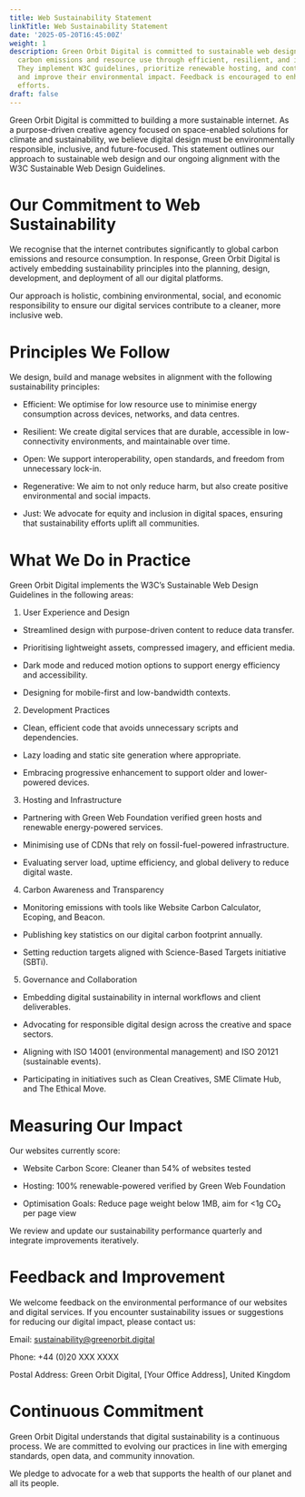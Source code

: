```yaml
---
title: Web Sustainability Statement
linkTitle: Web Sustainability Statement
date: '2025-05-20T16:45:00Z'
weight: 1
description: Green Orbit Digital is committed to sustainable web design, minimizing
  carbon emissions and resource use through efficient, resilient, and inclusive practices.
  They implement W3C guidelines, prioritize renewable hosting, and continuously measure
  and improve their environmental impact. Feedback is encouraged to enhance sustainability
  efforts.
draft: false
---
```



Green Orbit Digital is committed to building a more sustainable internet. As a purpose-driven creative agency focused on space-enabled solutions for climate and sustainability, we believe digital design must be environmentally responsible, inclusive, and future-focused. This statement outlines our approach to sustainable web design and our ongoing alignment with the W3C Sustainable Web Design Guidelines.

# Our Commitment to Web Sustainability

We recognise that the internet contributes significantly to global carbon emissions and resource consumption. In response, Green Orbit Digital is actively embedding sustainability principles into the planning, design, development, and deployment of all our digital platforms.

Our approach is holistic, combining environmental, social, and economic responsibility to ensure our digital services contribute to a cleaner, more inclusive web.

# Principles We Follow

We design, build and manage websites in alignment with the following sustainability principles:

- Efficient: We optimise for low resource use to minimise energy consumption across devices, networks, and data centres.

- Resilient: We create digital services that are durable, accessible in low-connectivity environments, and maintainable over time.

- Open: We support interoperability, open standards, and freedom from unnecessary lock-in.

- Regenerative: We aim to not only reduce harm, but also create positive environmental and social impacts.

- Just: We advocate for equity and inclusion in digital spaces, ensuring that sustainability efforts uplift all communities.

# What We Do in Practice

Green Orbit Digital implements the W3C’s Sustainable Web Design Guidelines in the following areas:

1. User Experience and Design

- Streamlined design with purpose-driven content to reduce data transfer.

- Prioritising lightweight assets, compressed imagery, and efficient media.

- Dark mode and reduced motion options to support energy efficiency and accessibility.

- Designing for mobile-first and low-bandwidth contexts.

2. Development Practices

- Clean, efficient code that avoids unnecessary scripts and dependencies.

- Lazy loading and static site generation where appropriate.

- Embracing progressive enhancement to support older and lower-powered devices.

3. Hosting and Infrastructure

- Partnering with Green Web Foundation verified green hosts and renewable energy-powered services.

- Minimising use of CDNs that rely on fossil-fuel-powered infrastructure.

- Evaluating server load, uptime efficiency, and global delivery to reduce digital waste.

4. Carbon Awareness and Transparency

- Monitoring emissions with tools like Website Carbon Calculator, Ecoping, and Beacon.

- Publishing key statistics on our digital carbon footprint annually.

- Setting reduction targets aligned with Science-Based Targets initiative (SBTi).

5. Governance and Collaboration

- Embedding digital sustainability in internal workflows and client deliverables.

- Advocating for responsible digital design across the creative and space sectors.

- Aligning with ISO 14001 (environmental management) and ISO 20121 (sustainable events).

- Participating in initiatives such as Clean Creatives, SME Climate Hub, and The Ethical Move.

# Measuring Our Impact

Our websites currently score:

- Website Carbon Score: Cleaner than 54% of websites tested

- Hosting: 100% renewable-powered verified by Green Web Foundation

- Optimisation Goals: Reduce page weight below 1MB, aim for <1g CO₂ per page view

We review and update our sustainability performance quarterly and integrate improvements iteratively.

# Feedback and Improvement

We welcome feedback on the environmental performance of our websites and digital services. If you encounter sustainability issues or suggestions for reducing our digital impact, please contact us:

Email: sustainability@greenorbit.digital

Phone: +44 (0)20 XXX XXXX

Postal Address: Green Orbit Digital, [Your Office Address], United Kingdom

# Continuous Commitment

Green Orbit Digital understands that digital sustainability is a continuous process. We are committed to evolving our practices in line with emerging standards, open data, and community innovation.

We pledge to advocate for a web that supports the health of our planet and all its people.